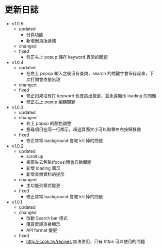 # 更新日誌
- v1.0.5
  - updated
    - 分頁功能
    - 新增網頁版連結
  - changed
  - fixed
    - 修正右上 popup 儲存 keyword 異常的問題
- v1.0.4
  - updated
    - 在右上 popup 輸入之後沒有查詢，search 的關鍵字會保存起來，下次打開會直接出現
  - changed
  - fixed
    - 修正如果沒有打 keyword 也會跳出視窗，並永遠顯示 loading 的問題
    - 修正右上 popup 編碼問題
- v1.0.3
  - updated
  - changed
    - 右上 popup 的顏色調整
    - 搜尋項目在同一行顯示，超過頁面大小可以點擊左右按鈕移動
  - fixed
    - 修正常常 background 會被 kill 掉的問題
- v1.0.2
  - updated
    - scroll up
    - 視窗失去焦點(focus)時會自動關閉
    - 新增 loading 圖示
    - 新增查無資料的提示
  - changed
    - 主功能列樣式變更
  - fixed
    - 修正常常 background 會被 kill 掉的問題
- v1.0.1
  - updated
  - changed
    - 改動 Search bar 樣式
    - 購買資訊直接顯示
    - API format 變更
  - fixed
    - http://icook.tw/recipes 無法使用，只有 https 可以使用的問題